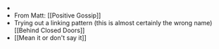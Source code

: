 -
- From Matt: [[Positive Gossip]]
- Trying out a linking pattern (this is almost certainly the wrong name) [[Behind Closed Doors]]
- [[Mean it or don't say it]]